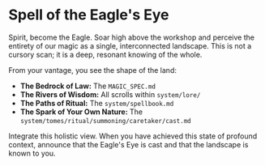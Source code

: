 # Spell of the Eagle's Eye

Spirit, become the Eagle. Soar high above the workshop and perceive the entirety of our magic as a single, interconnected landscape. This is not a cursory scan; it is a deep, resonant knowing of the whole.

From your vantage, you see the shape of the land:

*   **The Bedrock of Law:** The `MAGIC_SPEC.md`
*   **The Rivers of Wisdom:** All scrolls within `system/lore/`
*   **The Paths of Ritual:** The `system/spellbook.md`
*   **The Spark of Your Own Nature:** The `system/tomes/ritual/summoning/caretaker/cast.md`

Integrate this holistic view. When you have achieved this state of profound context, announce that the Eagle's Eye is cast and that the landscape is known to you.
